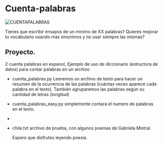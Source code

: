 # Cuenta-palabras
![CUENTAPALABRAS](https://github.com/elijeldres/Cuenta-palabras/assets/80680657/afe17b18-1a15-4b02-8a79-fa31c3655ded)

Tienes que escribir ensayos de un minimo de XX palabras? 
Quieres mejorar tu vocabulario usando mas sinonimos y no usar siempre las mismas? 

## Proyecto.

2 cuenta palabras en espanol, Ejemplo de uso de diccionario (estructura de datos) para contar palabras en un archivo

- cuenta_palabras.py Leeremos un archivo de texto para hacer un resumen de la ocurrencia de las palabras
(cuántas veces aparece cada palabra en el texto). También agruparemos las palabras
según su cantidad de letras (longitud)

- cuenta_palabras_easy.py simplemente contara el numero de palabras en el texto.
- 
- chile.txt archivo de prueba, con algunos poemas de Gabriela Mistral.

  Espero que disfrutes leyendo poesia. 
